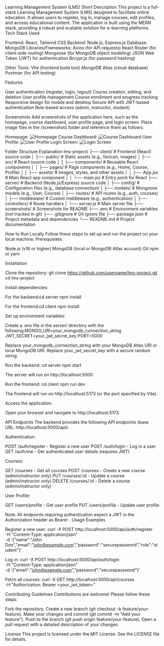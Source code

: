 Learning Management System (LMS)
Short Description
This project is a full-stack Learning Management System (LMS) designed to facilitate online education. It allows users to register, log in, manage courses, edit profiles, and access educational content. The application is built using the MERN stack, providing a robust and scalable solution for e-learning platforms.
Tech Stack Used

Frontend: React, Tailwind CSS
Backend: Node.js, Express.js
Database: MongoDB
Libraries/Frameworks:
Axios (for API requests)
React Router (for client-side routing)
Mongoose (for MongoDB object modeling)
JSON Web Token (JWT) for authentication
Bcrypt.js (for password hashing)


Other Tools:
Vite (frontend build tool)
MongoDB Atlas (cloud database)
Postman (for API testing)



Features

User authentication (register, login, logout)
Course creation, editing, and deletion
User profile management
Course enrollment and progress tracking
Responsive design for mobile and desktop
Secure API with JWT-based authentication
Role-based access (admin, instructor, student)

Screenshots
Add screenshots of the application here, such as the homepage, course dashboard, user profile page, and login screen. Place image files in the /screenshots folder and reference them as follows:

Homepage: ![Homepage](/screenshots/homepage.png)
Course Dashboard: ![Course Dashboard](/screenshots/course-dashboard.png)
User Profile: ![User Profile](/screenshots/user-profile.png)
Login Screen: ![Login Screen](/screenshots/login-screen.png)

Folder Structure Explanation
lms-project/
├── client/                    # Frontend (React) source code
│   ├── public/                # Static assets (e.g., favicon, images)
│   ├── src/                   # React source code
│   │   ├── components/        # Reusable React components
│   │   ├── pages/             # Page components (e.g., Home, Course, Profile)
│   │   ├── assets/            # Images, styles, and other assets
│   │   ├── App.jsx            # Main React app component
│   │   └── main.jsx           # Entry point for React
├── server/                    # Backend (Node.js/Express) source code
│   ├── config/                # Configuration files (e.g., database connection)
│   ├── models/                # Mongoose models (e.g., User, Course)
│   ├── routes/                # API routes (e.g., auth, courses)
│   ├── middleware/            # Custom middleware (e.g., authentication)
│   ├── controllers/           # Route handlers
│   └── server.js              # Main server file
├── screenshots/               # Screenshots for README
├── .env                       # Environment variables (not tracked in git)
├── .gitignore                 # Git ignore file
├── package.json               # Project metadata and dependencies
└── README.md                  # Project documentation

How to Run Locally
Follow these steps to set up and run the project on your local machine:
Prerequisites

Node.js (v16 or higher)
MongoDB (local or MongoDB Atlas account)
Git
npm or yarn

Installation

Clone the repository:
git clone https://github.com/username/lms-project.git
cd lms-project


Install dependencies:

For the backend:cd server
npm install


For the frontend:cd client
npm install




Set up environment variables:

Create a .env file in the server/ directory with the following:MONGO_URI=your_mongodb_connection_string
JWT_SECRET=your_jwt_secret_key
PORT=5000


Replace your_mongodb_connection_string with your MongoDB Atlas URI or local MongoDB URI.
Replace your_jwt_secret_key with a secure random string.


Run the backend:
cd server
npm start

The server will run on http://localhost:5000.

Run the frontend:
cd client
npm run dev

The frontend will run on http://localhost:5173 (or the port specified by Vite).

Access the application:

Open your browser and navigate to http://localhost:5173.



API Endpoints
The backend provides the following API endpoints (base URL: http://localhost:5000/api):

Authentication:

POST /auth/register - Register a new user
POST /auth/login - Log in a user
GET /auth/me - Get authenticated user details (requires JWT)


Courses:

GET /courses - Get all courses
POST /courses - Create a new course (admin/instructor only)
PUT /courses/:id - Update a course (admin/instructor only)
DELETE /courses/:id - Delete a course (admin/instructor only)


User Profile:

GET /users/profile - Get user profile
PUT /users/profile - Update user profile



Note: All endpoints requiring authentication expect a JWT in the Authorization header as Bearer <token>.
Usage Examples

Register a new user:
curl -X POST http://localhost:5000/api/auth/register \
-H "Content-Type: application/json" \
-d '{"name":"John Doe","email":"john@example.com","password":"securepassword","role":"student"}'


Log in:
curl -X POST http://localhost:5000/api/auth/login \
-H "Content-Type: application/json" \
-d '{"email":"john@example.com","password":"securepassword"}'


Fetch all courses:
curl -X GET http://localhost:5000/api/courses \
-H "Authorization: Bearer <your_jwt_token>"



Contributing Guidelines
Contributions are welcome! Please follow these steps:

Fork the repository.
Create a new branch (git checkout -b feature/your-feature).
Make your changes and commit (git commit -m "Add your feature").
Push to the branch (git push origin feature/your-feature).
Open a pull request with a detailed description of your changes.

License
This project is licensed under the MIT License. See the LICENSE file for details.